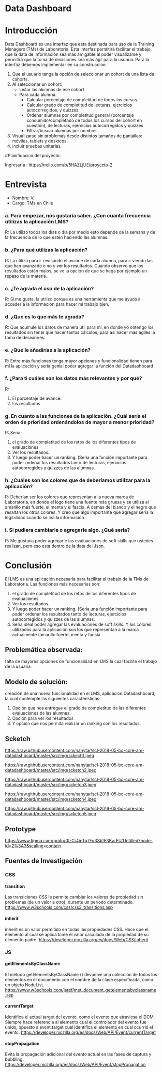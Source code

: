 # Data Dashboard

# Introducción

Data Dashboard es una interfaz que esta destinada para uso de la Training Managers (TMs) de Laboratoria. Esta interfaz permitirá facilitar el trabajo, que la data de información sea más amigable al poder visualizarse y permitirá que la toma de decisiones sea más ágil para la usuaria. 
Para la interfaz debemos implementar en su construcción:
1.	Que el usuario tenga la opción de seleccionar un cohort de una lista de cohorts.
2.	Al seleccionar un cohort:
      * Listar las alumnas de ese cohort
      * Para cada alumna:
          * Calcular porcentaje de completitud de todos los cursos.
          * Calcular grado de completitud de lecturas, ejercicios autocorregidos, y quizzes.
          * Ordenar alumnas por completitud general (porcentaje consumido/completado de todos los cursos del cohort en cuestión), de lecturas, ejercicios autocorregidos y quizzes.
          * Filtrar/buscar alumnas por nombre.
3.	Visualizarse sin problemas desde distintos tamaños de pantallas: móviles, tablets y desktops.
4.	Incluir pruebas unitarias.

#Planificacion del proyecto:

Ingresar a :
https://trello.com/b/5HAZLjUE/proyecto-2 


# Entrevista 

* Nombre: V.
* Cargo: TMs en Chile

### a. Para empezar, nos gustaría saber. ¿Con cuanta frecuencia utilizas la aplicación LMS?

R: La utilizo todos los días o día por medio esto depende de la semana y de la frecuencia de lo que estén haciendo las alumnas.

### b. ¿Para qué utilizas la aplicación?

R: La utilizo para ir revisando el avance de cada alumna, para ir viendo las que han avanzado o no y ver los resultados. Cuando observo que los resultados están malos, se ve la opción de que se haga por ejemplo un repaso de la materia.

### c. ¿Te agrada el uso de la aplicación?

R: Si me gusta, la utilizo porque es una herramienta que me ayuda a acceder a la información para hacer mi trabajo bien.

### d. ¿Que es lo que más te agrada?

R: Que acumule los datos de manera útil para mí, en donde yo obtengo los resultados sin tener que hacer tantos cálculos, para así hacer más agiles la toma de decisiones.

### e. ¿Qué le añadirías a la aplicación?

R: Entre más funciones tenga mayor opciones y funcionalidad tienen para mí la aplicación y seria genial poder agregar la función del Datadashboard

### f. ¿Para ti cuáles son los datos más relevantes y por qué?

R: 
1. El porcentaje de avance.
2. los resultados.

### g. En cuanto a las funciones de la aplicación. ¿Cuál sería el orden de prioridad ordenándolos de mayor a menor prioridad?

R: Seria:
1.	 el grado de completitud de los retos de los diferentes tipos de evaluaciones
2.	Ver los resultados.
3.	Y luego poder hacer un ranking. (Sería una función importante para poder ordenar los resultados tanto de lecturas, ejercicios autocorregidos y quizzes de las alumnas.

### h. ¿Cuáles son los colores que de deberíamos utilizar para la aplicación?

R: Deberían ser los colores que representan a la nueva marca de Laboratoria, en donde el logo tiene una fuente más gruesa y se utiliza el amarillo más fuerte, el menta y el fascia. A demás del blanco y el negro que resaltan los otros colores.
Y creo que algo importante que agregar seria la legibilidad cuando se lea la información.

### i. Si pudiera cambiarle o agregarle algo. ¿Qué seria?

R: Me gustaría poder agregarle las evaluaciones de soft skills que ustedes realizan, pero eso esta dentro de la data del Json.

# Conclusión

El LMS es una aplicación necesaria para facilitar el trabajo de la TMs de Laboratoria.
Las funciones más necesarias son:
1.	el grado de completitud de los retos de los diferentes tipos de evaluaciones
2.	Ver los resultados.
3.	Y luego poder hacer un ranking. (Sería una función importante para poder ordenar los resultados tanto de lecturas, ejercicios autocorregidos y quizzes de las alumnas.
4.	Sería ideal poder agregar las evaluaciones de soft skills.
Y los colores utilizados para la aplicación son los que representan a la marca actualmente (amarillo fuerte, menta y fucsia.

## Problemática observada:  
falta de mayores opciones de funcionalidad en LMS la cual facilite el trabajo de la usuaria.

## Modelo de solución: 
creación de una nueva funcionalidad en el LMS, aplicación Datadashboard, la cual contemple las siguientes características:
1. Opción que nos entregue el grado de completitud de las diferentes evaluaciones de las alumnas.
2. Opción para ver los resultados
3. Y opción que nos permita realizar un ranking con los resultados.

## Scketch

https://raw.githubusercontent.com/nahytar/scl-2018-05-bc-core-am-datadashboard/master/src/img/sckech1.jpeg

https://raw.githubusercontent.com/nahytar/scl-2018-05-bc-core-am-datadashboard/master/src/img/scketch2.jpeg

https://raw.githubusercontent.com/nahytar/scl-2018-05-bc-core-am-datadashboard/master/src/img/scketch3.jpeg

https://raw.githubusercontent.com/nahytar/scl-2018-05-bc-core-am-datadashboard/master/src/img/scketch4.jpeg

https://raw.githubusercontent.com/nahytar/scl-2018-05-bc-core-am-datadashboard/master/src/img/scketch5.jpeg

## Prototype

https://www.figma.com/proto/0lzCr4jnTq7Fo3SbfE3KarFU/Untitled?node-id=2%3A3&scaling=contain

## Fuentes de Investigación

### CSS

#### transition
Las transiciones CSS le permite cambiar los valores de propiedad sin problemas (de un valor a otro), durante un período determinado.
https://www.w3schools.com/css/css3_transitions.asp

#### inherit
inherit es un valor permitido en todas las propiedades CSS. Hace que el elemento al cual se aplica tome el valor calculado de la propiedad de su elemento padre.
https://developer.mozilla.org/es/docs/Web/CSS/inherit

### JS

#### getElementsByClassName
El método getElementsByClassName () devuelve una colección de todos los elementos en el documento con el nombre de la clase especificada, como un objeto NodeList.
https://www.w3schools.com/jsref/met_document_getelementsbyclassname.asp

#### currentTarget
Identifica el actual target del evento, como el evento que atraviesa el DOM. Siempre hace referencia al elemento cual el controlador del evento fue unido, opuesto a event.target  cual identifica el elemento en cual ocurrió el evento.
https://developer.mozilla.org/es/docs/Web/API/Event/currentTarget

#### stopPropagation
Evita la propagación adicional del evento actual en las fases de captura y bubbling.
https://developer.mozilla.org/es/docs/Web/API/Event/stopPropagation
